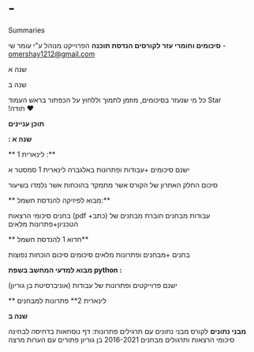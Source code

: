 # -
Summaries



**סיכומים וחומרי עזר לקורסים הנדסת תוכנה**
הפרוייקט מנוהל ע"י עומר שי - omershay1212@gmail.com



שנה א

שנה ב

כל מי שנעזר בסיכומים, מוזמן לתמוך וללחוץ על הכפתור
בראש העמוד Star  
!תודה ❤️ 


**תוכן עניינים**

**: שנה א**


** לינארית 1 :**



ישנם סיכומים +עבודות ופתרונות באלגברה לינארית 1  סמסטר א

סיכום החלק האחרון של הקורס אשר מתמקד בהוכחות אשר נלמדו בשיעור





** מבוא לפיזיקה להנדסת חשמל:**

 בחנים 
 סיכומי הרצאות (pdf +כתב)
 עבודות 
 מבחנים 
 חוברת מבחנים של הטכניון+פתרונות מלאים 
  
  
  
**  חדוא 1 להנדסת חשמל**

בחנים +מבחנים ופתרונות מלאים 
סיכומים 
סיכום הוכחות נפוצות 



**מבוא למדעי המחשב בשפת python :**

ישנם פרוייקטים ופתרונות של עבודות (אוניברסיטת בן גוריון)



** לינארית 2** 
פתרונות למבחנים 



**שנה ב**


**מבני נתונים**
לקורס מבני נתונים עם תרגילים פתרונות:
דף נוסחאות בדחיסה לבחינה
סיכומי הרצאות ותרגולים
מבחנים 2016-2021 בן גוריון פתורים עם הערות מרצה





